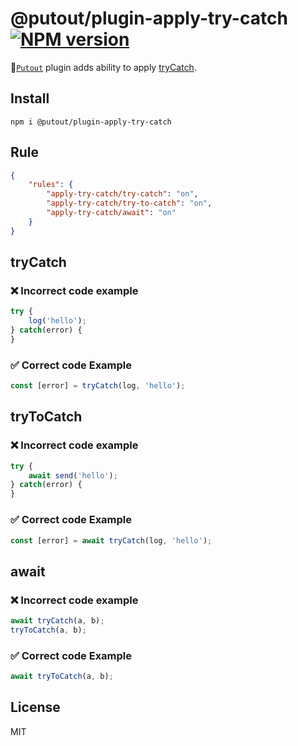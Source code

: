 # @putout/plugin-apply-try-catch [![NPM version][NPMIMGURL]][NPMURL]

[NPMIMGURL]: https://img.shields.io/npm/v/@putout/plugin-apply-try-catch.svg?style=flat&longCache=true
[NPMURL]: https://npmjs.org/package/@putout/plugin-apply-try-catch"npm"

🐊[`Putout`](https://github.com/coderaiser/putout) plugin adds ability to apply [tryCatch](https://github.com/coderaiser/try-catch).

## Install

```
npm i @putout/plugin-apply-try-catch
```

## Rule

```json
{
    "rules": {
        "apply-try-catch/try-catch": "on",
        "apply-try-catch/try-to-catch": "on",
        "apply-try-catch/await": "on"
    }
}
```

## tryCatch

### ❌ Incorrect code example

```js
try {
    log('hello');
} catch(error) {
}
```

### ✅ Correct code Example

```js
const [error] = tryCatch(log, 'hello');
```

## tryToCatch

### ❌ Incorrect code example

```js
try {
    await send('hello');
} catch(error) {
}
```

### ✅ Correct code Example

```js
const [error] = await tryCatch(log, 'hello');
```

## await

### ❌ Incorrect code example

```js
await tryCatch(a, b);
tryToCatch(a, b);
```

### ✅ Correct code Example

```js
await tryToCatch(a, b);
```

## License

MIT
